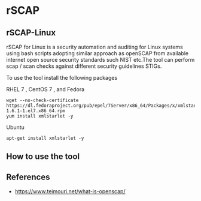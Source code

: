# rSCAP


## rSCAP-Linux

rSCAP for Linux is a security automation and auditing for Linux systems using bash scripts adopting similar approach as openSCAP from available  internet  open source security standards such NIST etc.The tool can perform scap / scan checks against different security guidelines STIGs.

To use the tool install the following packages

RHEL 7 , CentOS 7 , and Fedora 

```
wget --no-check-certificate https://dl.fedoraproject.org/pub/epel/7Server/x86_64/Packages/x/xmlstarlet-1.6.1-1.el7.x86_64.rpm
yum install xmlstarlet -y

```

Ubuntu 

```
apt-get install xmlstarlet -y

```
## How to use the tool



## References


* https://www.teimouri.net/what-is-openscap/
